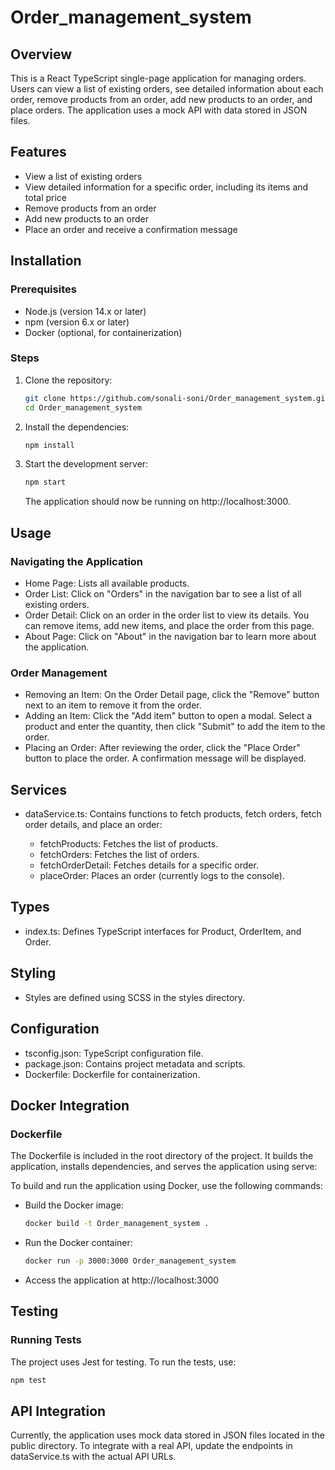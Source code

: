 # Order_management_system

## Overview

This is a React TypeScript single-page application for managing orders. Users can view a list of existing orders, see detailed information about each order, remove products from an order, add new products to an order, and place orders. The application uses a mock API with data stored in JSON files.

## Features

- View a list of existing orders
- View detailed information for a specific order, including its items and total price
- Remove products from an order
- Add new products to an order
- Place an order and receive a confirmation message

## Installation

### Prerequisites

- Node.js (version 14.x or later)
- npm (version 6.x or later)
- Docker (optional, for containerization)

### Steps

1. Clone the repository:

   ```bash
   git clone https://github.com/sonali-soni/Order_management_system.git
   cd Order_management_system
   ```

2. Install the dependencies:

   ```bash
   npm install
   ```

3. Start the development server:

   ```bash
   npm start
   ```

   The application should now be running on http://localhost:3000.

## Usage

### Navigating the Application

- Home Page: Lists all available products.
- Order List: Click on "Orders" in the navigation bar to see a list of all existing orders.
- Order Detail: Click on an order in the order list to view its details. You can remove items, add new items, and place the order from this page.
- About Page: Click on "About" in the navigation bar to learn more about the application.

### Order Management

- Removing an Item: On the Order Detail page, click the "Remove" button next to an item to remove it from the order.
- Adding an Item: Click the "Add item" button to open a modal. Select a product and enter the quantity, then click "Submit" to add the item to the order.
- Placing an Order: After reviewing the order, click the "Place Order" button to place the order. A confirmation message will be displayed.

## Services

- dataService.ts: Contains functions to fetch products, fetch orders, fetch order details, and place an order:

  - fetchProducts: Fetches the list of products.
  - fetchOrders: Fetches the list of orders.
  - fetchOrderDetail: Fetches details for a specific order.
  - placeOrder: Places an order (currently logs to the console).

## Types

- index.ts: Defines TypeScript interfaces for Product, OrderItem, and Order.

## Styling

- Styles are defined using SCSS in the styles directory.

## Configuration

- tsconfig.json: TypeScript configuration file.
- package.json: Contains project metadata and scripts.
- Dockerfile: Dockerfile for containerization.


## Docker Integration

### Dockerfile

The Dockerfile is included in the root directory of the project. It builds the application, installs dependencies, and serves the application using serve:

To build and run the application using Docker, use the following commands:

- Build the Docker image:

  ```bash
  docker build -t Order_management_system .
  ```

- Run the Docker container:

  ```bash
  docker run -p 3000:3000 Order_management_system
  ```

- Access the application at http://localhost:3000


## Testing

### Running Tests

The project uses Jest for testing. To run the tests, use:

```bash
npm test
```

## API Integration

Currently, the application uses mock data stored in JSON files located in the public directory. To integrate with a real API, update the endpoints in dataService.ts with the actual API URLs.